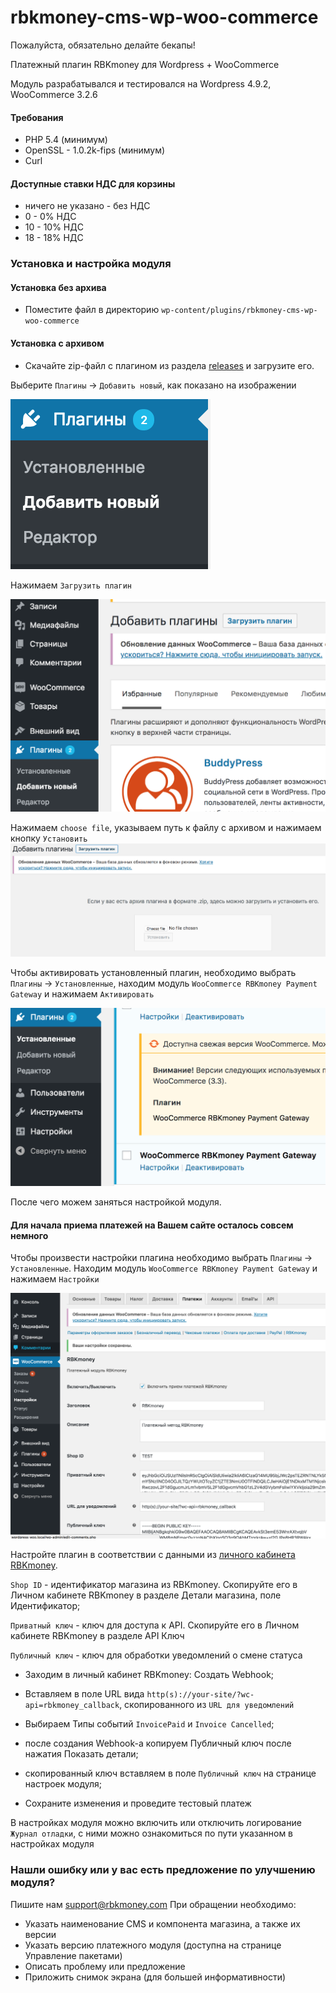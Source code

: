 # rbkmoney-cms-wp-woo-commerce

Пожалуйста, обязательно делайте бекапы!

Платежный плагин RBKmoney для Wordpress + WooCommerce

Модуль разрабатывался и тестировался на Wordpress 4.9.2, WooCommerce 3.2.6


#### Требования

- PHP 5.4 (минимум)
- OpenSSL - 1.0.2k-fips (минимум)
- Curl

#### Доступные ставки НДС для корзины

- ничего не указано - без НДС
- 0 - 0% НДС
- 10 - 10% НДС
- 18 - 18% НДС


### Установка и настройка модуля

#### Установка без архива

- Поместите файл в директорию `wp-content/plugins/rbkmoney-cms-wp-woo-commerce`


#### Установка с архивом
- Скачайте zip-файл с плагином из раздела [releases](https://github.com/rbkmoney/rbkmoney-cms-wp-woo-commerce/releases) и загрузите его.

Выберите `Плагины` -> `Добавить новый`, как показано на изображении

![Add new plugin](images/add_new_plugin.png)

Нажимаем `Загрузить плагин`

![Upload plugin](images/upload_plugin.png)

Нажимаем `choose file`, указываем путь к файлу с архивом и нажимаем кнопку `Установить`
![Install plugin](images/install_plugin.png)


Чтобы активировать установленный плагин, необходимо выбрать `Плагины` -> `Установленные`, находим модуль `WooCommerce RBKmoney Payment Gateway` и нажимаем `Активировать`

![Plugin activate](images/plugin_activate.png)

После чего можем заняться настройкой модуля.



#### Для начала приема платежей на Вашем сайте осталось совсем немного

Чтобы произвести настройки плагина необходимо выбрать `Плагины` -> `Установленные`.
Находим модуль `WooCommerce RBKmoney Payment Gateway` и нажимаем `Настройки`


![Plugin settings](images/plugin_settings.png)

Настройте плагин в соответствии с данными из [личного кабинета RBKmoney](https://dashboard.rbk.money).

`Shop ID` - идентификатор магазина из RBKmoney. Скопируйте его в Личном кабинете RBKmoney в разделе Детали магазина, поле Идентификатор;

`Приватный ключ` - ключ для доступа к API. Скопируйте его в Личном кабинете RBKmoney в разделе API Ключ

`Публичный ключ` - ключ для обработки уведомлений о смене статуса

- Заходим в личный кабинет RBKmoney: Создать Webhook;
- Вставляем в поле URL вида `http(s)://your-site/?wc-api=rbkmoney_callback`, скопированного из `URL для уведомлений`
- Выбираем Типы событий `InvoicePaid` и `Invoice Canсelled`;
- после создания Webhook-а копируем Публичный ключ после нажатия Показать детали;
- скопированный ключ вставляем в поле `Публичный ключ` на странице настроек модуля;


- Сохраните изменения и проведите тестовый платеж

В настройках модуля можно включить или отключить логирование `Журнал отладки`, с ними можно ознакомиться по пути указанном в настройках модуля



### Нашли ошибку или у вас есть предложение по улучшению модуля?

Пишите нам support@rbkmoney.com При обращении необходимо:

- Указать наименование CMS и компонента магазина, а также их версии
- Указать версию платежного модуля (доступна на странице Управление пакетами)
- Описать проблему или предложение
- Приложить снимок экрана (для большей информативности)
